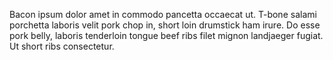 Bacon ipsum dolor amet in commodo pancetta occaecat ut. T-bone salami porchetta laboris velit pork chop in, short loin drumstick ham irure. Do esse pork belly, laboris tenderloin tongue beef ribs filet mignon landjaeger fugiat. Ut short ribs consectetur.
